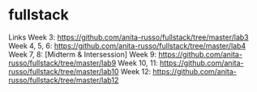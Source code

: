 # fullstack

Links
Week 3: https://github.com/anita-russo/fullstack/tree/master/lab3
Week 4, 5, 6: https://github.com/anita-russo/fullstack/tree/master/lab4
Week 7, 8: [Midterm & Intersession]
Week 9: https://github.com/anita-russo/fullstack/tree/master/lab9
Week 10, 11: https://github.com/anita-russo/fullstack/tree/master/lab10
Week 12: https://github.com/anita-russo/fullstack/tree/master/lab12
